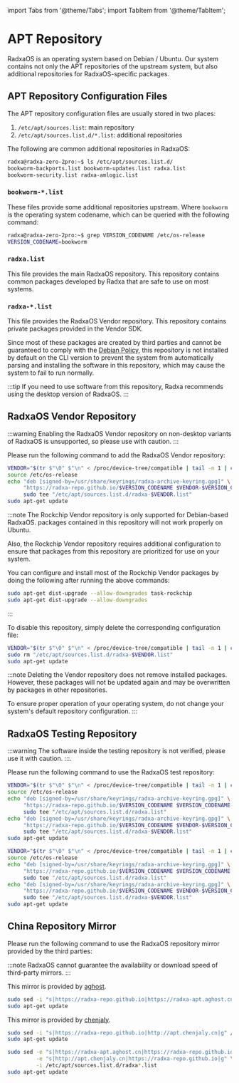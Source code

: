 ---
---

import Tabs from '@theme/Tabs';
import TabItem from '@theme/TabItem';

# APT Repository

RadxaOS is an operating system based on Debian / Ubuntu. Our system contains not only the APT repositories of the upstream system, but also additional repositories for RadxaOS-specific packages.

## APT Repository Configuration Files

The APT repository configuration files are usually stored in two places:

1. `/etc/apt/sources.list`: main repository
2. `/etc/apt/sources.list.d/*.list`: additional repositories

The following are common additional repositories in RadxaOS:

```bash
radxa@radxa-zero-2pro:~$ ls /etc/apt/sources.list.d/
bookworm-backports.list bookworm-updates.list radxa.list
bookworm-security.list radxa-amlogic.list
```

### `bookworm-*.list`

These files provide some additional repositories upstream. Where `bookworm` is the operating system codename, which can be queried with the following command:

```bash
radxa@radxa-zero-2pro:~$ grep VERSION_CODENAME /etc/os-release
VERSION_CODENAME=bookworm
```

### `radxa.list`

This file provides the main RadxaOS repository. This repository contains common packages developed by Radxa that are safe to use on most systems.

### `radxa-*.list`

This file provides the RadxaOS Vendor repository. This repository contains private packages provided in the Vendor SDK.

Since most of these packages are created by third parties and cannot be guaranteed to comply with the [Debian Policy](https://www.debian.org/doc/debian-policy/), this repository is not installed by default on the CLI version to prevent the system from automatically parsing and installing the software in this repository, which may cause the system to fail to run normally.

:::tip
If you need to use software from this repository, Radxa recommends using the desktop version of RadxaOS.
:::

## RadxaOS Vendor Repository

<Tabs queryString="vendor-repo">
  <TabItem value="enable" label="Enable">

:::warning
Enabling the RadxaOS Vendor repository on non-desktop variants of RadxaOS is unsupported, so please use with caution.
:::

Please run the following command to add the RadxaOS Vendor repository:

```bash
VENDOR="$(tr $"\0" $"\n" < /proc/device-tree/compatible | tail -n 1 | cut -d "," -f 1)"
source /etc/os-release
echo "deb [signed-by=/usr/share/keyrings/radxa-archive-keyring.gpg]" \
     "https://radxa-repo.github.io/$VERSION_CODENAME $VENDOR-$VERSION_CODENAME main" | \
     sudo tee "/etc/apt/sources.list.d/radxa-$VENDOR.list"
sudo apt-get update
```

:::note
The Rockchip Vendor repository is only supported for Debian-based RadxaOS. packages contained in this repository will not work properly on Ubuntu.

Also, the Rockchip Vendor repository requires additional configuration to ensure that packages from this repository are prioritized for use on your system.

You can configure and install most of the Rockchip Vendor packages by doing the following after running the above commands:

```bash
sudo apt-get dist-upgrade --allow-downgrades task-rockchip
sudo apt-get dist-upgrade --allow-downgrades
```

:::

  </TabItem>
  <TabItem value="disable" label="Disable">

To disable this repository, simply delete the corresponding configuration file:

```bash
VENDOR="$(tr $"\0" $"\n" < /proc/device-tree/compatible | tail -n 1 | cut -d "," -f 1)"
sudo rm "/etc/apt/sources.list.d/radxa-$VENDOR.list"
sudo apt-get update
```

:::note
Deleting the Vendor repository does not remove installed packages. However, these packages will not be updated again and may be overwritten by packages in other repositories.

To ensure proper operation of your operating system, do not change your system's default repository configuration.
:::

  </TabItem>
</Tabs>

## RadxaOS Testing Repository

<Tabs queryString="test-repo">
  <TabItem value="enable" label="Enable">

:::warning
The software inside the testing repository is not verified, please use it with caution.
:::.

Please run the following command to use the RadxaOS test repository:

```bash
VENDOR="$(tr $"\0" $"\n" < /proc/device-tree/compatible | tail -n 1 | cut -d "," -f 1)"
source /etc/os-release
echo "deb [signed-by=/usr/share/keyrings/radxa-archive-keyring.gpg]" \
     "https://radxa-repo.github.io/$VERSION_CODENAME $VERSION_CODENAME-test main" | \
     sudo tee "/etc/apt/sources.list.d/radxa.list"
echo "deb [signed-by=/usr/share/keyrings/radxa-archive-keyring.gpg]" \
     "https://radxa-repo.github.io/$VERSION_CODENAME $VENDOR-$VERSION_CODENAME-test main" | \
     sudo tee "/etc/apt/sources.list.d/radxa-$VENDOR.list"
sudo apt-get update
```

  </TabItem>
  <TabItem value="disable" label="Disable">

```bash
VENDOR="$(tr $"\0" $"\n" < /proc/device-tree/compatible | tail -n 1 | cut -d "," -f 1)"
source /etc/os-release
echo "deb [signed-by=/usr/share/keyrings/radxa-archive-keyring.gpg]" \
     "https://radxa-repo.github.io/$VERSION_CODENAME $VERSION_CODENAME main" | \
     sudo tee "/etc/apt/sources.list.d/radxa.list"
echo "deb [signed-by=/usr/share/keyrings/radxa-archive-keyring.gpg]" \
     "https://radxa-repo.github.io/$VERSION_CODENAME $VENDOR-$VERSION_CODENAME main" | \
     sudo tee "/etc/apt/sources.list.d/radxa-$VENDOR.list"
sudo apt-get update
```

  </TabItem>
</Tabs>

## China Repository Mirror

Please run the following command to use the RadxaOS repository mirror provided by the third parties:

:::note
RadxaOS cannot guarantee the availability or download speed of third-party mirrors.
:::

<Tabs queryString="mirror">
  <TabItem value="aghost">

This mirror is provided by [aghost](mailto:ggg17226@gmail.com).

```bash
sudo sed -i "s|https://radxa-repo.github.io|https://radxa-apt.aghost.cn|g" /etc/apt/sources.list.d/radxa*.list
sudo apt-get update
```

  </TabItem>
  <TabItem value="chenjaly">

This mirror is provided by [chenjaly](mailto:2540735020@qq.com).

```bash
sudo sed -i "s|https://radxa-repo.github.io|http://apt.chenjaly.cn|g" /etc/apt/sources.list.d/radxa*.list
sudo apt-get update
```

  </TabItem>
  <TabItem value="default" label="Restore Defaults">

```bash
sudo sed -e "s|https://radxa-apt.aghost.cn|https://radxa-repo.github.io|g" \
         -e "s|http://apt.chenjaly.cn|https://radxa-repo.github.io|g" \
         -i /etc/apt/sources.list.d/radxa*.list
sudo apt-get update
```

  </TabItem>
</Tabs>
